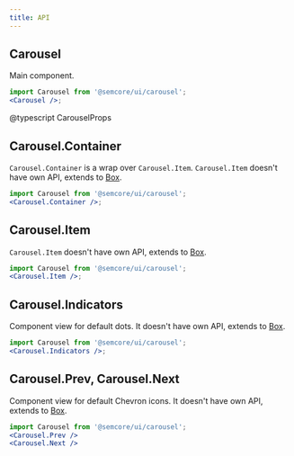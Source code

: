 ```yaml
---
title: API
---
```


## Carousel

Main component.

```jsx
import Carousel from '@semcore/ui/carousel';
<Carousel />;
```

@typescript CarouselProps

## Carousel.Container

`Carousel.Container` is a wrap over `Carousel.Item`. `Carousel.Item` doesn't have own API, extends to [Box](/layout/box-system/box-api/#a3cfce).

```jsx
import Carousel from '@semcore/ui/carousel';
<Carousel.Container />;
```

## Carousel.Item

`Carousel.Item` doesn't have own API, extends to [Box](/layout/box-system/box-api/#a3cfce).

```jsx
import Carousel from '@semcore/ui/carousel';
<Carousel.Item />;
```

## Carousel.Indicators

Component view for default dots. It doesn't have own API, extends to [Box](/layout/box-system/box-api/#a3cfce).

```jsx
import Carousel from '@semcore/ui/carousel';
<Carousel.Indicators />;
```

## Carousel.Prev, Carousel.Next

Component view for default Chevron icons. It doesn't have own API, extends to [Box](/layout/box-system/box-api/#a3cfce).

```jsx
import Carousel from '@semcore/ui/carousel';
<Carousel.Prev />
<Carousel.Next />
```
